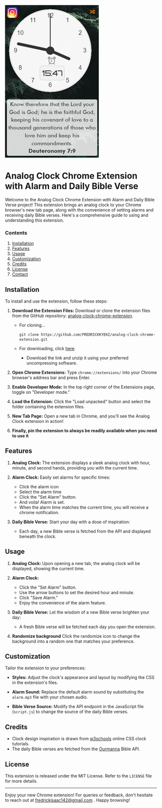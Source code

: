 ![image](./media/Screenshot.png)
# Analog Clock Chrome Extension with Alarm and Daily Bible Verse

Welcome to the Analog Clock Chrome Extension with Alarm and Daily Bible Verse project! This extension brings an analog clock to your Chrome browser's new tab page, along with the convenience of setting alarms and receiving daily Bible verses. Here's a comprehensive guide to using and understanding this extension.


### Contents
1. [Installation](#installation)
1. [Features](#features)
1. [Usage](#usage)
1. [Customization](#customization)
1. [Credits](#credits)
1. [License](#license)
1. [Contact](#contact)


## Installation

To install and use the extension, follow these steps:

1. **Download the Extension Files:** Download or clone the extension files from the GitHub repository: [analog-clock-chrome-extension](https://github.com/FREDRICKKYEKI/analog-clock-chrome-extension).

    - For cloning...
         ```
         git clone https://github.com/FREDRICKKYEKI/analog-clock-chrome-extension.git
         ```

    - For downloading, click [here](https://github.com/FREDRICKKYEKI/analog-clock-in-js/archive/refs/heads/main.zip).
        - Download the link and unzip it using your preferred uncompressing software.
2. **Open Chrome Extensions:** Type `chrome://extensions/` into your Chrome browser's address bar and press Enter.

3. **Enable Developer Mode:** In the top right corner of the Extensions page, toggle on "Developer mode."

4. **Load the Extension:** Click the "Load unpacked" button and select the folder containing the extension files.

5. **New Tab Page:** Open a new tab in Chrome, and you'll see the Analog Clock extension in action!

6. **Finally, pin the extension to always be readily available when you need to use it**

## Features

1. **Analog Clock:** The extension displays a sleek analog clock with hour, minute, and second hands, providing you with the current time.

2. **Alarm Clock:** Easily set alarms for specific times:
   - Click the alarm icon
   - Select the alarm time
   - Click the "Set Alarm" button.
   - And voila! Alarm is set.
   - When the alarm time matches the current time, you will receive a chrome notification.

3. **Daily Bible Verse:** Start your day with a dose of inspiration:
   - Each day, a new Bible verse is fetched from the API and displayed beneath the clock.

## Usage

1. **Analog Clock:** Upon opening a new tab, the analog clock will be displayed, showing the current time.

2. **Alarm Clock:**
   - Click the "Set Alarm" button.
   - Use the arrow buttons to set the desired hour and minute.
   - Click "Save Alarm."
   - Enjoy the convenience of the alarm feature.

3. **Daily Bible Verse:** Let the wisdom of a new Bible verse brighten your day:
   - A fresh Bible verse will be fetched each day you open the extension.
 4. **Randomize background** Click the randomize icon to change the background into a random one that matches your preference.

## Customization

Tailor the extension to your preferences:

- **Styles:** Adjust the clock's appearance and layout by modifying the CSS in the extension's files.

- **Alarm Sound:** Replace the default alarm sound by substituting the `alarm.mp3` file with your chosen audio.

- **Bible Verse Source:** Modify the API endpoint in the JavaScript file (`script.js`) to change the source of the daily Bible verses.

## Credits

- Clock design inspiration is drawn from [w3schools](https://www.w3schools.com/about/) online CSS clock tutorials.
- The daily Bible verses are fetched from the [Ourmanna](https://ourmanna.readme.io/reference/getting-started-with-your-api) Bible API.

## License

This extension is released under the MIT License. Refer to the `LICENSE` file for more details.

---

Enjoy your new Chrome extension! For queries or feedback, don't hesitate to reach out at fredrickisaac142@gmail.com . Happy browsing!
